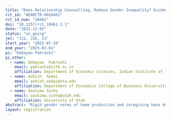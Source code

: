 ```yaml
---
title: "Does Relationship Counselling, Reduce Gender Inequality? Evidence from a Randomized Control Trial in India"
rct_id: "AEARCTR-0010461"
rct_id_num: "10461"
doi: "10.1257/rct.10461-1.1"
date: "2022-12-03"
status: "on_going"
jel: "J12, J16, I3"
start_year: "2022-07-18"
end_year: "2025-01-01"
pi: "Debayan Pakrashi"
pi_other:
  - name: Debayan  Pakrashi
    email: pakrashi@iitk.ac.in
    affiliation: Department of Economic Sciences, Indian Institute of Technology Kanpur
  - name: Ashish  Sedai
    email: ashish.sedai@uta.edu
    affiliation: Department of Economics College of Business University of Texas at Arlington
  - name: Aashima Sinha
    email: aashima.sinha@utah.edu
    affiliation: University of Utah
abstract: "Rigid gender norms of home production and caregiving have deterred female labor force participation (FLFP) and women’s economic autonomy and are major causes of intimate partner violence and mental health issues, especially among women and girls. Women’s social and economic exclusion is a global problem with drastic repercussions evident in developing economies, especially in India, where since 2005, FLFP is on a steady decline and indicators of gender inequality are higher than in comparable economies. In this context, this study using a randomized control trial will attempt to examine if providing relationship counseling to couples on gender equality, stereotype, discrimination, trust, and cooperation could reduce gender inequality in labor force participation and unpaid work, affect social and economic decision-making by men and women, and improve overall household welfare. In addition, we seek to examine if relationship counseling could improve the self-efficacy and self-esteem of women and children in the household. The treatment is divided into two arms, first, we examine the impact of informational relationship counseling, and in the second arm, in addition to the relationship counseling, couples will carry out activities and play games, related to social and economic issues around gender, with community members in order to assess if ‘learning by doing' has an additional effect on the outcomes of interest. The study will draw the attention of policymakers to the relative lack of relationship counseling in developing economies and potentially highlight its significance."
layout: registration
---
```



